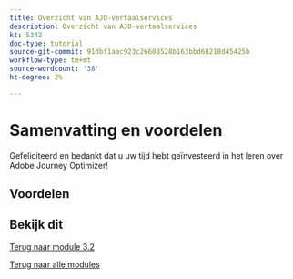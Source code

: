 ```yaml
---
title: Overzicht van AJO-vertaalservices
description: Overzicht van AJO-vertaalservices
kt: 5342
doc-type: tutorial
source-git-commit: 91dbf1aac923c26608528b163bbd68218d45425b
workflow-type: tm+mt
source-wordcount: '38'
ht-degree: 2%

---
```


# Samenvatting en voordelen

Gefeliciteerd en bedankt dat u uw tijd hebt geïnvesteerd in het leren over Adobe Journey Optimizer!

## Voordelen

## Bekijk dit

[Terug naar module 3.2](./ajotranslationsvcs.md)

[Terug naar alle modules](../../../overview.md)
